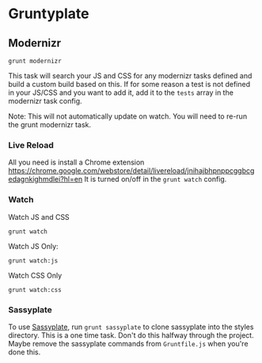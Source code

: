 Gruntyplate
===========

## Modernizr

  ```
  grunt modernizr
  ```

  This task will search your JS and CSS for any modernizr tasks defined and build a custom build based on this.  If for some reason a test is not defined in your JS/CSS and you want to add it, add it to the `tests` array in the modernizr task config. 

  Note: This will not automatically update on watch.  You will need to re-run the grunt modernizr task.


### Live Reload
All you need is install a Chrome extension
https://chrome.google.com/webstore/detail/livereload/jnihajbhpnppcggbcgedagnkighmdlei?hl=en
It is turned on/off in the `grunt watch` config.

### Watch
  Watch JS and CSS

  ```
  grunt watch
  ```

  Watch JS Only:

  ```
  grunt watch:js
  ```

  Watch CSS Only
  ```
  grunt watch:css
  ```

### Sassyplate
  To use [Sassyplate](https://github.com/domain7/sassyplate), run `grunt sassyplate` to clone sassyplate into the styles directory.  This is a one time task.  Don't do this halfway through the project.  Maybe remove the sassyplate commands from `Gruntfile.js` when you're done this.
